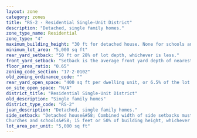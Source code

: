```yaml
---
layout: zone
category: zones
title: "RS-2 - Residential Single-Unit District"
description: "Detached, single family homes."
zone_type_name: Residential
zone_type: "4"
maximum_building_height: "30 ft for detached house. None for schools and churches."
minimum_lot_area: "5,000 sq ft"
rear_yard_setback: "50 ft or 28% of lot depth, whichever is less."
front_yard_setback: "Setback is the average front yard depth of nearest 2 lots (exclude the lot with the least front yard depth from the calculation). If any lots to be included in the calculation are vacant, assume that their front yard depths are 20 feet or 16% of lot depth, whichever is less."
floor_area_ratio: "0.65"
zoning_code_section: "17-2-0102"
old_zoning_ordinance_code: ""
rear_yard_open_space: "400 sq ft per dwelling unit, or 6.5% of the lot area, which ever is greater."
on_site_open_space: "N/A"
district_title: "Residential Single-Unit District"
old_description: "Single family homes"
district_type_code: "RS-2"
juan_description: "Detached, single family homes."
side_setback: "Detached house&#58; Combined width of side setbacks must equal 30% of lot width, with neither setback less than 4 feet or 10% of lot width (whichever is greater.)
Churches and schools&#58; 15 feet or 50% of building height, whichever is greater."
lot_area_per_unit: "5,000 sq ft"
---
```

